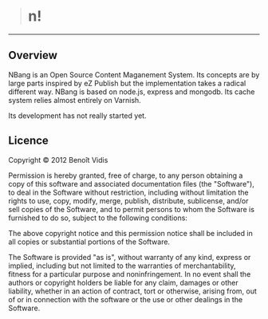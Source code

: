 >n!
>==
***

Overview
--------
NBang is an Open Source Content Maganement System. Its concepts are by large parts inspired by eZ Publish but the implementation takes a radical different way.
NBang is based on node.js, express and mongodb. Its cache system relies almost entirely on Varnish.

Its development has not really started yet.



Licence
-------
 Copyright © 2012 Benoît Vidis

Permission is hereby granted, free of charge, to any person obtaining a copy of this software and associated documentation files (the "Software"), to deal in the Software without restriction, including without limitation the rights to use, copy, modify, merge, publish, distribute, sublicense, and/or sell copies of the Software, and to permit persons to whom the Software is furnished to do so, subject to the following conditions:

The above copyright notice and this permission notice shall be included in all copies or substantial portions of the Software.

The Software is provided "as is", without warranty of any kind, express or implied, including but not limited to the warranties of merchantability, fitness for a particular purpose and noninfringement. In no event shall the authors or copyright holders be liable for any claim, damages or other liability, whether in an action of contract, tort or otherwise, arising from, out of or in connection with the software or the use or other dealings in the Software.
